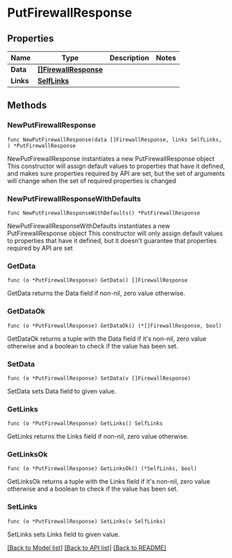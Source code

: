 # PutFirewallResponse

## Properties

Name | Type | Description | Notes
------------ | ------------- | ------------- | -------------
**Data** | [**[]FirewallResponse**](FirewallResponse.md) |  | 
**Links** | [**SelfLinks**](SelfLinks.md) |  | 

## Methods

### NewPutFirewallResponse

`func NewPutFirewallResponse(data []FirewallResponse, links SelfLinks, ) *PutFirewallResponse`

NewPutFirewallResponse instantiates a new PutFirewallResponse object
This constructor will assign default values to properties that have it defined,
and makes sure properties required by API are set, but the set of arguments
will change when the set of required properties is changed

### NewPutFirewallResponseWithDefaults

`func NewPutFirewallResponseWithDefaults() *PutFirewallResponse`

NewPutFirewallResponseWithDefaults instantiates a new PutFirewallResponse object
This constructor will only assign default values to properties that have it defined,
but it doesn't guarantee that properties required by API are set

### GetData

`func (o *PutFirewallResponse) GetData() []FirewallResponse`

GetData returns the Data field if non-nil, zero value otherwise.

### GetDataOk

`func (o *PutFirewallResponse) GetDataOk() (*[]FirewallResponse, bool)`

GetDataOk returns a tuple with the Data field if it's non-nil, zero value otherwise
and a boolean to check if the value has been set.

### SetData

`func (o *PutFirewallResponse) SetData(v []FirewallResponse)`

SetData sets Data field to given value.


### GetLinks

`func (o *PutFirewallResponse) GetLinks() SelfLinks`

GetLinks returns the Links field if non-nil, zero value otherwise.

### GetLinksOk

`func (o *PutFirewallResponse) GetLinksOk() (*SelfLinks, bool)`

GetLinksOk returns a tuple with the Links field if it's non-nil, zero value otherwise
and a boolean to check if the value has been set.

### SetLinks

`func (o *PutFirewallResponse) SetLinks(v SelfLinks)`

SetLinks sets Links field to given value.



[[Back to Model list]](../README.md#documentation-for-models) [[Back to API list]](../README.md#documentation-for-api-endpoints) [[Back to README]](../README.md)


